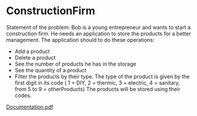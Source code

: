# ConstructionFirm
Statement of the problem:
Bob is a young entrepreneur and wants to start a construction firm. He needs an application to store
the products for a better management. The application should to do these operations:
- Add a product
- Delete a product
- See the number of products he has in the storage
- See the quantity of a product
- Filter the products by their type. The type of the product is given by the first digit in its code
( 1 = DIY, 2 = thermic, 3 = electric, 4 = sanitary, from 5 to 9 = otherProducts)
The products will be stored using their codes.

[Documentation.pdf](https://github.com/SavinaRuxandra/ConstructionFirm/files/7258925/Documentation.pdf)
